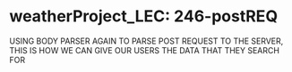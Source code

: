 # weatherProject_LEC: 246-postREQ 
USING BODY PARSER AGAIN TO PARSE POST REQUEST TO THE SERVER,
THIS IS HOW WE CAN GIVE OUR USERS THE DATA THAT THEY SEARCH FOR
